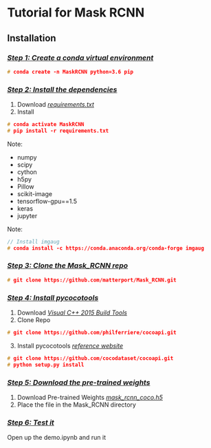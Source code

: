 # Tutorial for Mask RCNN  
## Installation  
### [*Step 1: Create a conda virtual environment*]()
```c++
# conda create -n MaskRCNN python=3.6 pip
```

### [*Step 2: Install the dependencies*]()  
1. Download [*requirements.txt*](https://github.com/markjay4k/Mask-RCNN-series/blob/master/requirements.txt)
2. Install 
```c++
# conda activate MaskRCNN
# pip install -r requirements.txt
```
Note:
* numpy
* scipy
* cython
* h5py
* Pillow
* scikit-image
* tensorflow-gpu==1.5
* keras
* jupyter

Note:
```c++
// Install imgaug
# conda install -c https://conda.anaconda.org/conda-forge imgaug
```

### [*Step 3: Clone the Mask_RCNN repo*]()
```c++
# git clone https://github.com/matterport/Mask_RCNN.git
```

### [*Step 4: Install pycocotools*]()


1.  Download [*Visual C++ 2015 Build Tools*](https://go.microsoft.com/fwlink/?LinkId=691126)
2. Clone Repo
```c++
# git clone https://github.com/philferriere/cocoapi.git
```
3. Install pycocotools
[*reference website*](https://blog.csdn.net/oMoDao1/article/details/81302365) 
```c++
# git clone https://github.com/cocodataset/cocoapi.git
# python setup.py install
```

### [*Step 5: Download the pre-trained weights*]()  
1. Download Pre-trained Weights [*mask_rcnn_coco.h5*](https://github.com/matterport/Mask_RCNN/releases)
2. Place the file in the Mask_RCNN directory

### [*Step 6: Test it*]()
Open up the demo.ipynb and run it